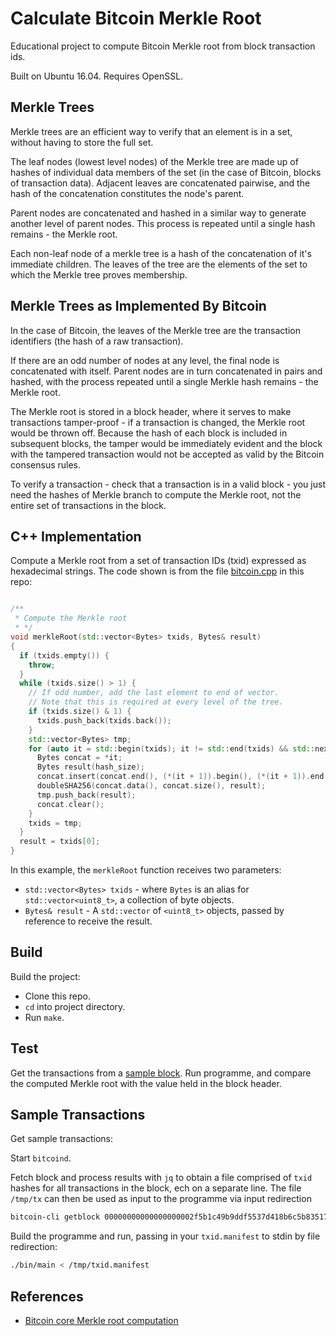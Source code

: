 Calculate Bitcoin Merkle Root
=============================
Educational project to compute Bitcoin Merkle root from block transaction ids.

Built on Ubuntu 16.04. Requires OpenSSL.

Merkle Trees
------------
Merkle trees are an efficient way to verify that an element is in a set, without having to store the full set.

The leaf nodes (lowest level nodes) of the Merkle tree are made up of hashes of individual data members of the set (in the case of Bitcoin, blocks of transaction data). Adjacent leaves are concatenated pairwise, and the hash of the concatenation constitutes the node's parent.

Parent nodes are concatenated and hashed in a similar way to generate another level of parent nodes. This process is repeated until a single hash remains - the Merkle root.

Each non-leaf node of a merkle tree is a hash of the concatenation of it's immediate children. The leaves of the tree are the elements of the set to which the Merkle tree proves membership.

Merkle Trees as Implemented By Bitcoin
--------------------------------------
In the case of Bitcoin, the leaves of the Merkle tree are the transaction identifiers (the hash of a raw transaction).

If there are an odd number of nodes at any level, the final node is concatenated with itself.  Parent nodes are in turn concatenated in pairs and hashed, with the process repeated until a single Merkle hash remains - the Merkle root.

The Merkle root is stored in a block header, where it serves to make transactions tamper-proof - if a transaction is changed, the Merkle root would be thrown off. Because the hash of each block is included in subsequent blocks, the tamper would be immediately evident and the block with the tampered transaction would not be accepted as valid by the Bitcoin consensus rules.

To verify a transaction - check that a transaction is in a valid block - you just need the hashes of Merkle branch to compute the Merkle root, not the entire set of transactions in the block. 

C++ Implementation
------------------

Compute a Merkle root from a set of transaction IDs (txid) expressed as hexadecimal strings. The code shown is from the file [bitcoin.cpp][3] in this repo:
```c++

/**
 * Compute the Merkle root 
 * */
void merkleRoot(std::vector<Bytes> txids, Bytes& result)
{
  if (txids.empty()) {
    throw;
  }
  while (txids.size() > 1) {
    // If odd number, add the last element to end of vector.
    // Note that this is required at every level of the tree.
    if (txids.size() & 1) {
      txids.push_back(txids.back());
    }
    std::vector<Bytes> tmp;
    for (auto it = std::begin(txids); it != std::end(txids) && std::next(it) != txids.end(); it += 2) {
      Bytes concat = *it;
      Bytes result(hash_size);
      concat.insert(concat.end(), (*(it + 1)).begin(), (*(it + 1)).end());
      doubleSHA256(concat.data(), concat.size(), result);
      tmp.push_back(result);
      concat.clear();
    }
    txids = tmp;
  }
  result = txids[0];
}

```
In this example, the `merkleRoot` function receives two parameters:

* `std::vector<Bytes> txids` - where `Bytes` is an alias for `std::vector<uint8_t>`, a collection of byte objects.
* `Bytes& result` - A `std::vector` of `<uint8_t>` objects, passed by reference to receive the result.

Build
-----
Build the project:

* Clone this repo.
* `cd` into project directory.
* Run `make`.

Test
----
Get the transactions from a [sample block][1]. Run programme, and compare the computed Merkle root with the value held in the block header.

Sample Transactions
-------------------
Get sample transactions:

Start `bitcoind`.

Fetch block and process results with `jq` to obtain a file comprised of `txid` hashes for all transactions in the block, ech on a separate line. The file `/tmp/tx` can then be used as input to the programme via input redirection 

```bash
bitcoin-cli getblock 00000000000000000002f5b1c49b9ddf5537d418b6c5b835172b3987a09a4b13 | jq -r '.tx[]' > /tmp/txid.manifest
```

Build the programme and run, passing in your `txid.manifest` to stdin by file redirection:

```bash
./bin/main < /tmp/txid.manifest
```
References
----------
* [Bitcoin core Merkle root computation][2]


[1]: https://www.blockchain.com/btc/block/00000000000000000002f5b1c49b9ddf5537d418b6c5b835172b3987a09a4b13
[2]: https://github.com/bitcoin/bitcoin/blob/master/src/consensus/merkle.cpp
[3]: bitcoin.cpp

